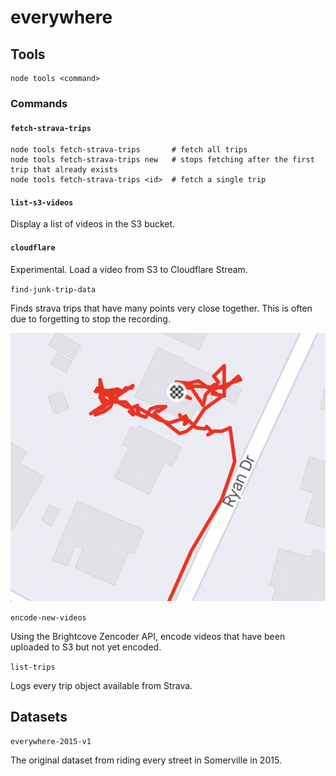 # everywhere

## Tools

```
node tools <command>
```

### Commands

#### `fetch-strava-trips`

```shell
node tools fetch-strava-trips       # fetch all trips
node tools fetch-strava-trips new   # stops fetching after the first trip that already exists
node tools fetch-strava-trips <id>  # fetch a single trip
```

#### `list-s3-videos`

Display a list of videos in the S3 bucket.

#### `cloudflare`

Experimental. Load a video from S3 to Cloudflare Stream.

`find-junk-trip-data`

Finds strava trips that have many points very close together. This is often due to forgetting to stop the recording.

![forgot](docs/forgot-to-stop-trip.png)

`encode-new-videos`

Using the Brightcove Zencoder API, encode videos that have been uploaded to S3 but not yet encoded.

`list-trips`

Logs every trip object available from Strava.

## Datasets

`everywhere-2015-v1`

The original dataset from riding every street in Somerville in 2015.
